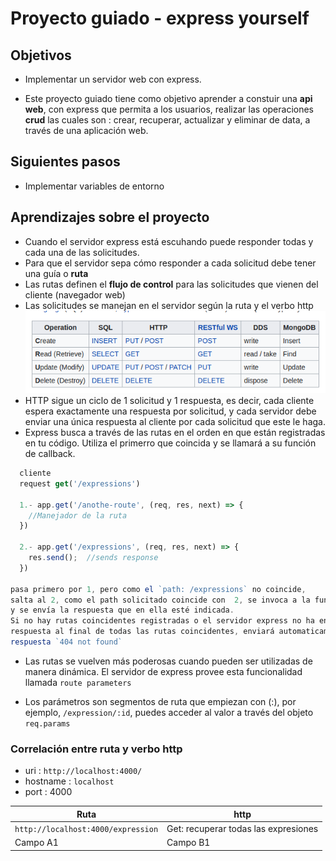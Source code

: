 # Proyecto guiado - express yourself

## Objetivos

- Implementar un servidor web con express.

- Este proyecto guiado tiene como objetivo aprender a constuir una **api web**, con express que permita a los usuarios, realizar las operaciones **crud** las cuales son :
crear, recuperar, actualizar y eliminar de data, a través de una aplicación web.


## Siguientes pasos

- Implementar variables de entorno

## Aprendizajes sobre el proyecto

- Cuando el servidor express está escuhando puede responder todas y cada una de las solicitudes.
- Para que el servidor sepa cómo responder a cada solicitud debe tener una guía o **ruta**
- Las rutas definen el **flujo de control** para las solicitudes que vienen del cliente (navegador web)
- Las solicitudes se manejan en el servidor según la ruta y el verbo http
![Crud](images_readme/crud.png)
- HTTP sigue un ciclo de 1 solicitud y 1 respuesta, es decir, cada cliente espera exactamente una respuesta por solicitud,  y cada servidor debe enviar una única respuesta al cliente por cada solicitud que este le haga.
- Express busca a través de las rutas en el orden en que están registradas en tu código. Utiliza el primerro que coincida y se llamará a su función de callback.

```js
  cliente
  request get('/expressions')

  1.- app.get('/anothe-route', (req, res, next) => {
    //Manejador de la ruta
  })

  2.- app.get('/expressions', (req, res, next) => {
    res.send();  //sends response
  })

pasa primero por 1, pero como el `path: /expressions` no coincide, 
salta al 2, como el path solicitado coincide con  2, se invoca a la función de callback 
y se envía la respuesta que en ella esté indicada.
Si no hay rutas coincidentes registradas o el servidor express no ha enviado una
respuesta al final de todas las rutas coincidentes, enviará automaticamente una
respuesta `404 not found`

```

- Las rutas se vuelven más poderosas cuando pueden ser utilizadas de manera dinámica. El servidor
de express provee esta funcionalidad llamada `route parameters`

- Los parámetros son segmentos de ruta que empiezan con (:), por ejemplo, `/expression/:id`, puedes acceder al valor a través del objeto `req.params`


### Correlación entre ruta y verbo http

- uri : `http://localhost:4000/`
- hostname : `localhost`
- port : 4000


| Ruta                                        | http                                   |
| ------------------------------------------- | -------------------------------------- |
|`http://localhost:4000/expression`           | Get: recuperar todas las expresiones   |
| Campo A1                                    | Campo B1                               |